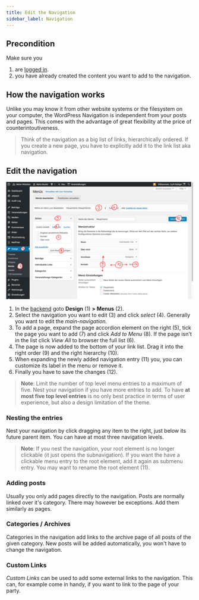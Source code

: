 ```yaml
---
title: Edit the Navigation
sidebar_label: Navigation
---
```


## Precondition

Make sure you
1. are [logged in](2-1-login.md).
1. you have already created the content you want to add to the navigation.


## How the navigation works

Unlike you may know it from other website systems or the filesystem on your 
computer, the WordPress Navigation is independent from your posts and pages. 
This comes with the advantage of great flexibility at the price of 
counterintoutiveness.

> Think of the navigation as a big list of links, hierarchically ordered. If 
you create a new page, you have to explicitly add it to the link list aka 
navigation.


## Edit the navigation

![Screenshot](assets/navigation.png)

1. In the [backend](1-2-terms.md#backend) goto **Design** (1) **> Menus** (2).
1. Select the navigation you want to edit (3) and click _select_ (4). 
Generally you want to edit the _main-navigation_. 
1. To add a page, expand the page accordion element on the right (5), tick 
the page you want to add (7) and click _Add to Menu_ (8). If the page isn't 
in the list click _View All_ to browser the full list (6).
1. The page is now added to the bottom of your link list. Drag it into the 
right order (9) and the right hierarchy (10).
1. When expanding the newly added navigation entry (11) you, you can 
customize its label in the menu or remove it.
1. Finally you have to save the changes (12).

> **Note**: Limit the number of top level menu entries to a maximum of five. 
Nest your navigation if you have more entries to add. To have **at most five 
top level entries** is no only best practice in terms of user experience, but
also a design limitation of the theme.  


### Nesting the entries

Nest your navigation by click dragging any item to the right, just below its 
future parent item. You can have at most three navigation levels.

> **Note**: If you nest the navigation, your root element is no longer 
clickable (it just opens the subnavigation). If you want the have a clickable
menu entry to the root element, add it again as submenu entry. You may want 
to rename the root element (11).


### Adding posts

Usually you only add pages directly to the navigation. Posts are normally 
linked over it's category. There may however be exceptions. Add them 
similarly as pages.


### Categories / Archives

Categories in the navigation add links to the archive page of all posts of 
the given category. New posts will be added automatically, you won't have to 
change the navigation.


### Custom Links

_Custom Links_ can be used to add some external links to the navigation. This
can, for example come in handy, if you want to link to the page of your party.
